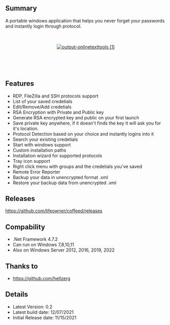 ## Summary ##
A portable windows application that helps you never forget your passwords and instantly login through protocol.
<br />
<br />
<br />

<a href="https://github.com/lifeowner/Coffeed/releases/download/0.2/Coffeed.exe" target="_blank"><p align="center"> ![output-onlinetexttools (1)](https://user-images.githubusercontent.com/1441150/141815439-ae59cc2a-1e99-4f71-bc3e-9c41681e2b9e.png) </p></a>

<br />
<br />
<br />

## Features ##
* RDP, FileZilla and SSH protocols support
* List of your saved credetials
* Edit/Remove/Add credetials
* RSA Encryption with Private and Public key
* Generate RSA encrypted key and public on your first launch
* Save private key anywhere, if it doesn't finds the key it will ask you for it's location.
* Protocol Detection based on your choice and instantly logins into it
* Search your existing credetials
* Start with windows support
* Custom installation paths
* Installation wizard for supported protocols
* Tray icon support
* Right click menu with groups and the credetials you've saved
* Remote Error Reporter
* Backup your data in unencrypted format .xml
* Restore your backup data from unencrypted .xml

## Releases ##
https://github.com/lifeowner/coffeed/releases

## Compability ##
* .Net Framework 4.7.2
* Can run on Windows 7,8,10,11
* Also on Windows Server 2012, 2016, 2019, 2022

## Thanks to ##
* https://github.com/hellzerg

## Details ##
* Latest Version: 0.2
* Latest build date: 12/07/2021
* Initial Release date: 11/15/2021
